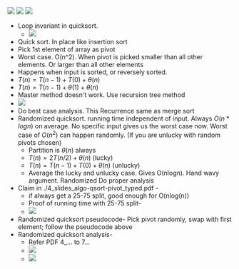 ![](images/yourscanfromsnelllibrary3/image0000.jpg)
![](images/yourscanfromsnelllibrary3/image0001.jpg)
![](images/yourscanfromsnelllibrary3/image0002.jpg)
* Loop invariant in quicksort.
  * ![](images/IMG_5929.jpg)
* Quick sort. In place like insertion sort
* Pick 1st element of array as pivot
* Worst case. O(n^2). When pivot is picked smaller than all other elements. Or larger than all other elements
* Happens when input is sorted, or reversely sorted.
* $T(n)=T(n-1)+T(0)+\theta(n)$
* $T(n)=T(n-1)+\theta(1)+\theta(n)$
* Master method doesn't work. Use recursion tree method
* ![](images/IMG_5927.jpg)
* Do best case analysis. This Recurrence same as merge sort
* Randomized quicksort. running time independent of input. Always $O(n*logn)$ on average. No specific input gives us the worst case now. Worst case of $O(n^2)$ can happen randomly. (If you are unlucky with random pivots chosen)
  * Partition is $\theta(n)$ always
  * $T(n)=2T(n/2)+\theta(n)$ (lucky)
  * $T(n)=T(n-1)+T(0)+ \theta(n)$ (unlucky)
  * Average the lucky and unlucky case. Gives O(nlogn). Hand wavy argument. Randomized Do proper analysis
* Claim in ./4_slides_algo-qsort-pivot_typed.pdf -
  * if always get a 25-75 split, good enough for O(nlog(n))
  * Proof of running time with 25-75 split-
  * ![](images/IMG_5930.jpg)
* Randomized quicksort pseudocode- Pick pivot randomly, swap with first element; follow the pseudocode above
* Randomized quicksort analysis-
  * Refer PDF 4_... to 7...
  * ![](images/IMG_5931.jpg)
  * ![](images/IMG_5932.jpg)
